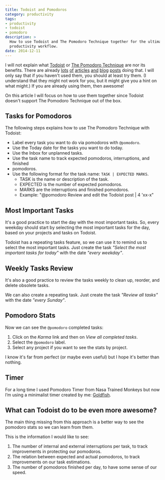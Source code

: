 ```yaml
---
title: Todoist and Pomodoros
category: productivity
tags:
- productivity
- todoist
- pomodoro
description: >
  How to use Todoist and The Pomodoro Technique together for the ultimate
  productivity workflow.
date: 2014-12-11
---
```


I will not explain what [Todoist][todoist] or [The Pomodoro Technique][pomodoro]
are nor its benefits. There are already [lots][macstories] [of][productivityist]
[articles][start] [and][greg] [blog][lifehacker] [posts][lifehack] doing that. I
will only say that if you haven't used them, you should at least try them. (I
understand that they might not work for you, but it might give you a hint on
what might.) If you are already using them, then awesome!

On this article I will focus on how to use them together since Todoist doesn't
support The Pomodoro Technique out of the box.

## Tasks for Pomodoros

The following steps explains how to use The Pomodoro Technique with Todoist:

* Label every task you want to do via pomodoros with `@pomodoro`.
* Use the Today date for the tasks you want to do today.
* Use the Inbox for unplanned tasks.
* Use the task name to track expected pomodoros, interruptions, and finished
* pomodoros.
* Use the following format for the task name: `TASK | EXPECTED MARKS`.
  * TASK is the name or description of the task.
  * EXPECTED is the number of expected pomodoros.
  * MARKS are the interruptions and finished pomodoros.
  * Example: "@pomodoro Review and edit the Todoist post | 4 'xx-x"

## Most Important Tasks

It's a good practice to start the day with the most important tasks. So, every
weekday should start by selecting the most important tasks for the day, based on
your projects and tasks on Todoist.

Todoist has a repeating tasks feature, so we can use it to remind us to select
the most important tasks. Just create the task _"Select the most important tasks
for today"_ with the date _"every weekday"_.

## Weekly Tasks Review

It's also a good practice to review the tasks weekly to clean up, reorder, and
delete obsolete tasks.

We can also create a repeating task. Just create the task _"Review all tasks"_
with the date _"every Sunday"_.

## Pomodoro Stats

Now we can see the `@pomodoro` completed tasks:

1. Click on the _Karma_ link and then on _View all completed tasks_.
1. Select the `@pomodoro` label.
1. Select any project if you want to see the stats by project.

I know it's far from perfect (or maybe even useful) but I hope it's better than
nothing.

## Timer

For a long time I used Pomodoro Timer from Nasa Trained Monkeys but now I’m
using a minimalist timer created by me: [Goldfish][goldfish].

## What can Todoist do to be even more awesome?

The main thing missing from this approach is a better way to see the pomodoro
stats so we can learn from them.

This is the information I would like to see:

1. The number of internal and external interruptions per task, to track
  improvements in protecting our pomodoros.
1. The relation between expected and actual pomodoros, to track improvements on
  our task estimations.
1. The number of pomodoros finished per day, to have some sense of our speed.

[goldfish]: https://github.com/gjorquera/Goldfish
[greg]: https://www.youtube.com/watch?v=cH-z5kmVhzU
[lifehack]: https://www.lifehack.org/articles/productivity/the-pomodoro-technique-is-it-right-for-you.html
[lifehacker]: http://lifehacker.com/5890129/five-best-productivity-methods
[macstories]: http://www.macstories.net/stories/why-i-left-icloud-reminders-for-todoist/
[pomodoro]: https://francescocirillo.com/pages/pomodoro-technique
[productivityist]: http://www.productivityist.com/blog/why-todoist
[start]: http://pomodorotechnique.com/get-started/
[todoist]: https://todoist.com/
